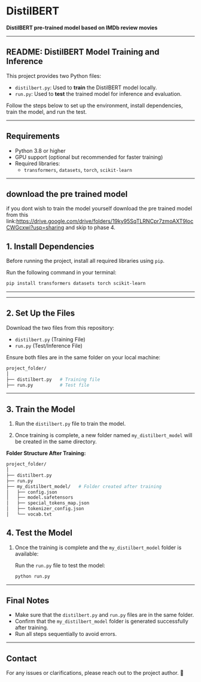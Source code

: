 # **DistilBERT**

**DistilBERT pre-trained model based on IMDb review movies**

---

## **README: DistilBERT Model Training and Inference**

This project provides two Python files:  
- `distilbert.py`: Used to **train** the DistilBERT model locally.  
- `run.py`: Used to **test** the trained model for inference and evaluation.

Follow the steps below to set up the environment, install dependencies, train the model, and run the test.

---

## **Requirements**

- Python 3.8 or higher  
- GPU support (optional but recommended for faster training)  
- Required libraries:  
   - `transformers`, `datasets`, `torch`, `scikit-learn`  

---

## **download the pre trained model**
if you dont wish to train the model yourself download the pre trained model from this link:https://drive.google.com/drive/folders/19ky95SqTLRNCpr7zmoAXT9locCWGcxwi?usp=sharing
and skip to phase 4.

## **1. Install Dependencies**

Before running the project, install all required libraries using `pip`.

Run the following command in your terminal:

```bash
pip install transformers datasets torch scikit-learn
```

---

---
## **2. Set Up the Files**

Download the two files from this repository:

- `distilbert.py` (Training File)  
- `run.py` (Test/Inference File)  

Ensure both files are in the same folder on your local machine:

```bash
project_folder/
│
├── distilbert.py   # Training file
├── run.py          # Test file
```
---

## **3. Train the Model**

1. Run the `distilbert.py` file to train the model.

2. Once training is complete, a new folder named `my_distilbert_model` will be created in the same directory.

**Folder Structure After Training:**

```bash
project_folder/
│
├── distilbert.py
├── run.py
├── my_distilbert_model/   # Folder created after training
│   ├── config.json
│   ├── model.safetensors
│   ├── special_tokens_map.json
│   ├── tokenizer_config.json
│   └── vocab.txt
```
## **4. Test the Model**

1. Once the training is complete and the `my_distilbert_model` folder is available:

   Run the `run.py` file to test the model:

   ```bash
   python run.py
   ```

---

## **Final Notes**

- Make sure that the `distilbert.py` and `run.py` files are in the same folder.  
- Confirm that the `my_distilbert_model` folder is generated successfully after training.  
- Run all steps sequentially to avoid errors.


---


## **Contact**

For any issues or clarifications, please reach out to the project author. 🚀

